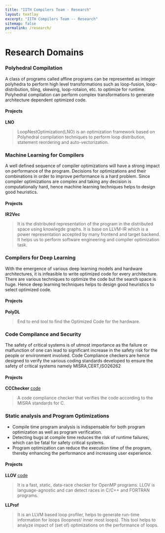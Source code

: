```yaml
---
title: "IITH Compilers Team - Research"
layout: textlay
excerpt: "IITH Compilers Team -- Research"
sitemap: false
permalink: /research/
---
```


# Research Domains

### Polyhedral Compilation
A class of programs called affine programs can be represented as integer polyhedra to perform high level transformations such as loop-fusion, loop-distribution, tiling, skewing, loop-rotaion, etc. to optimize for runtime. Polyhedral compilation can perform complex transformations to generate architecture dependent optimized code.

#### Projects

**LNO**

> LoopNestOptimization(LNO) is an optimization framework based on Polyhedral compilation techniques to perform loop distribution, statement reordering and auto-vectorization.

### Machine Learning for Compilers
A well defined sequence of compiler optimizations will have a strong impact on performance of the program. Decisions for optimizations and their combinations in order to improve performance is a hard problem. Since compiler optimizations are complex and taking any decision is computationally hard, hence machine learning techniques helps to design good heuristics.

#### Projects

**IR2Vec**
> It is the distributed representation of the program in the distributed space using knowlegde graphs. It is base on LLVM-IR which is a power representation accepted by many frontend and target backend. It helps us to perform software engineering and compiler optimization task.


### Compilers for Deep Learning
With the emergence of various deep learning models and hardware architectures, it is infeasible to write optimized code for every architecture. There are various techniques to optimize the code but the search space is huge. Hence deep learning techniques helps to design good heuristics to select optimized code.

#### Projects

**PolyDL**
> End to end tool to find the Optimized Code for the hardware.


### Code Compilance and Security
The safety of critical systems is of utmost importance as the failure or malfunction of one can lead to significant increase in the safety risk for the people or environment involved. Code Compliance checkers are hence designed to verify the various coding standards developed to ensure the safety of critical systems namely MISRA,CERT,ISO26262 

#### Projects

**CCChecker** [code](https://github.com/sbjoshi/CCChecker "GitHub")
> A code compliance checker that verifies the code according to the MISRA standards for C. 

### Static analysis and Program Optimizations
* Compile time program analysis is indispensable for both program optimization as well as program verification.
* Detecting bugs at compile time reduces the risk of runtime failures, which can be fatal for safety critical systems. 
* Program optimization can reduce the execution time of the program, thereby enhancing the performance and increasing user experience.

#### Projects

 **LLOV** [code](https://github.com/utpalbora/LLOV "LLOV Github")
> It is a fast, static, data-race checker for OpenMP programs. LLOV is language-agnostic and can detect races in C/C++ and FORTRAN programs.

 **LLProf**
> It is an LLVM based loop profiler, helps to generate run-time information for loops (loopnest/ inner most loops). This tool helps to analyze impact of (set of) optimizations on the performance of loops.


<!--
Our broad research is in Programming Languages and Compilers. More specifically, these are the following research areas we are currently working on.

* Domain Specific Programming Languages for Parallelization: Building Domain Specific Languages (DSLs) and compilation strategies for applications from various domains. An example is Big-Data applications and High-Performance Computing. We have funding for this.
* LLVM Optimizations: Various aspects of the open-source LLVM compiler. We are working in collaboration with various industries on this. I also run the IITH-LLVM group. Join the Group (only with IITH email-IDs)
* Coarse/Fine-Grain Compiler Optimization and Parallelization techniques for modern architectures for multi-core/GPUs: Proposal of new parallelization algorithms and improvement of the range of programs that are amenable to parallelization schemes in existing polyhedral compilation tools. As an example, I am interested in the range of programs that could be accepted by the well known polyhedral compilation tools like Pluto and Polly.
* Improvement of Scalability of Tools in Polyhedral Compilation The above mentioned polyhedral compilation tools use expensive tools that limit their scalability. I am interested in improving their scalability using advanced approximations like (U)TVPI sub-polyhedra, similar and more powerful to our POPL-2013 paper.
* Abstract Interpretation and sub-polyhedral approximations: Abstract interpretation is a formal framework to perform static analysis of programs. It was formalized by the classic work of Cousot-Cousot in the 1970s. Since then, there have been advances, with the Astrée static analyzer being one of its largest successes. It uses a variety of sub-polyhedral approximations; for example Antoine Miné's Octagon domain. I am interested in various aspects of scalability vs. precision issues of these approximations, with a particular focus in loop-programs (Affine Control Programs/SCoPs).
* Any aspects of program analysis. 
-->
